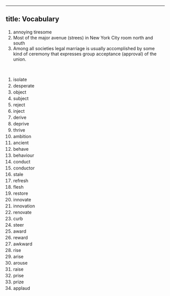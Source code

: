 
---
title: Vocabulary
---

<style>

key {
  color: transparent;
  background-color: var(--logo-hover-color);
  margin: 0 1em;
  padding: 0 4px;
  border-radius: 0.2em;
}

key:hover {
  color: var(--text-color);
  background-color: transparent;
}
</style>

1. annoying tiresome <key>恼怒</key>
1. Most of the major avenue (strees) in New York City room north and south
1. Among all societies legal marriage is usually accomplished by some kind of ceremony that expresses group acceptance (approval) of the union.


</br>

1. isolate <key>i so late</key> <key>孤立的</key>
1. desperate <key>des per rate</key> <key>绝望的</key>
1. object <key>用球扔</key> <key>反对</key>
1. subject <key>向下扔</key> <key>使服从</key>
1. reject <key>扔回来</key> <key>拒绝</key>
1. inject <key>向里扔</key> <key>注射</key>
1. derive <key>de rive</key> <key>起源于</key>
1. deprive <key>de p rive</key> <key>掠夺</key>
1. thrive <key>three rive</key> <key>繁荣</key>
1. ambition <key>雄心</key> 
1. ancient <key>古代</key>
1. behave <key>表现</key> 
1. behaviour <key>行为</key> 
1. conduct <key>co da</key> <key>行为</key>
1. conductor <key>指挥, 导体</key>
1. stale <key>s tale</key> <key>陈腐的</key>
1. refresh <key>(使) 精神恢复</key>
1. flesh <key>果肉</key>
1. restore <key>恢复</key>
1. innovate <key>in novo</key> <key>创新</key>
1. innovation <key>in novo</key> <key>创新</key>
1. renovate <key>翻新, 修复</key>
1. curb <key>occur not</key> <key>抑制</key>
1. steer <key>驾驶, 控制</key>
1. award <key>奖品</key>
1. reward <key>报酬</key>
1. awkward <key>尴尬</key>
1. rise <key>升起</key>
1. arise <key>出现</key>
1. arouse <key>引起</key>
1. raise <key>升起, 举起</key> <key> = rise, + 宾语</key>
1. prise <key>p rise</key> <key>表扬</key>
1. prize <key>奖金</key>
1. applaud <key>鼓掌</key>